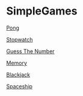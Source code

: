 # SimpleGames

[Pong][1]

  [1]: http://www.codeskulptor.org/#user43_R8wqT6X0YK_6.py

[Stopwatch][2]

  [2]: http://www.codeskulptor.org/#user43_2K8yJmq57D_0.py
  
[Guess The Number][3]

  [3]: http://www.codeskulptor.org/#user43_dvkied74lJ_9.py
  
[Memory][4]

  [4]: http://www.codeskulptor.org/#user48_RX3KrOhBOGzlFpC.py
  
[Blackjack][5]

  [5]: http://www.codeskulptor.org/#user46_4Ed3FmNWKLJsduX_0.py

[Spaceship][6]

  [6]: http://www.codeskulptor.org/#user46_UfJNYszquNltPJH.py
  
